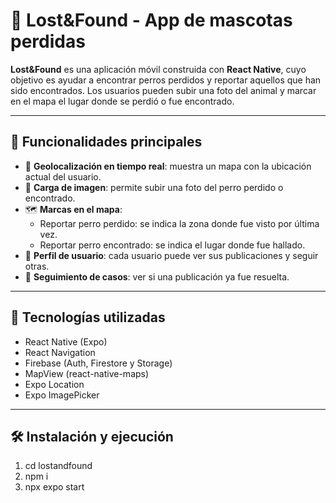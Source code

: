 # 🐾 Lost&Found - App de mascotas perdidas

**Lost&Found** es una aplicación móvil construida con **React Native**, cuyo objetivo es ayudar a encontrar perros perdidos y reportar aquellos que han sido encontrados. Los usuarios pueden subir una foto del animal y marcar en el mapa el lugar donde se perdió o fue encontrado.

---

## 🚀 Funcionalidades principales

- 📍 **Geolocalización en tiempo real**: muestra un mapa con la ubicación actual del usuario.
- 📸 **Carga de imagen**: permite subir una foto del perro perdido o encontrado.
- 🗺️ **Marcas en el mapa**:
  - Reportar perro perdido: se indica la zona donde fue visto por última vez.
  - Reportar perro encontrado: se indica el lugar donde fue hallado.
- 👥 **Perfil de usuario**: cada usuario puede ver sus publicaciones y seguir otras.
- 🐶 **Seguimiento de casos**: ver si una publicación ya fue resuelta.

---

## 📱 Tecnologías utilizadas

- React Native (Expo)
- React Navigation
- Firebase (Auth, Firestore y Storage)
- MapView (react-native-maps)
- Expo Location
- Expo ImagePicker

---

## 🛠️ Instalación y ejecución

1. cd lostandfound
2. npm i
3. npx expo start
